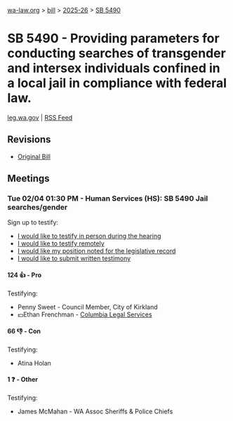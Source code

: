 [wa-law.org](/) > [bill](/bill/) > [2025-26](/bill/2025-26/) > [SB 5490](/bill/2025-26/sb/5490/)

# SB 5490 - Providing parameters for conducting searches of transgender and intersex individuals confined in a local jail in compliance with federal law.
[leg.wa.gov](https://app.leg.wa.gov/billsummary?BillNumber=5490&Year=2025&Initiative=false) | [RSS Feed](./rss.xml)

## Revisions
* [Original Bill](1/)

## Meetings
### Tue 02/04 01:30 PM - Human Services (HS): SB 5490 Jail searches/gender
Sign up to testify:
* [I would like to testify in person during the hearing](https://app.leg.wa.gov/csi/Testifier/Add?chamber=House&mId=32694&aId=162796&caId=25268&tId=1)
* [I would like to testify remotely](https://app.leg.wa.gov/csi/Testifier/Add?chamber=House&mId=32694&aId=162796&caId=25268&tId=2)
* [I would like my position noted for the legislative record](https://app.leg.wa.gov/csi/Testifier/Add?chamber=House&mId=32694&aId=162796&caId=25268&tId=3)
* [I would like to submit written testimony](https://app.leg.wa.gov/csi/Testifier/Add?chamber=House&mId=32694&aId=162796&caId=25268&tId=4)

#### 124 👍 - Pro
Testifying:
* Penny Sweet - Council Member,  City of Kirkland
* 💵Ethan Frenchman - [Columbia Legal Services](/org/columbia_legal_services/)

#### 66 👎 - Con
Testifying:
* Atina Holan

#### 1 ❓ - Other
Testifying:
* James McMahan - WA Assoc Sheriffs & Police Chiefs
